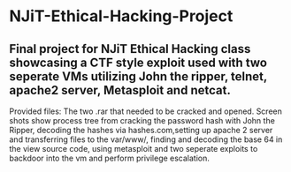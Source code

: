 # NJiT-Ethical-Hacking-Project
Final project for NJiT Ethical Hacking class showcasing a CTF style exploit used with two seperate VMs utilizing John the ripper, telnet, apache2 server,  Metasploit and netcat.
------------------------------------------------------------------------------------------------------------
Provided files: The two .rar that needed to be cracked and opened. Screen shots show process tree from cracking the password hash with John the Ripper, decoding the hashes via hashes.com,setting up apache 2 server and transferring files to the var/www/, finding and decoding the base 64 in the view source code, using metasploit and two seperate exploits to backdoor into the vm and perform privilege escalation.
